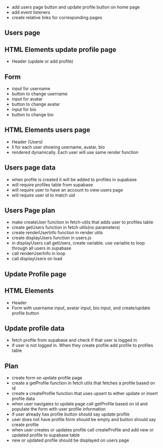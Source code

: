 - add users page button and update profile button on home page
- add event listeners
- create relative links for corresponding pages

## Users page

## HTML Elements update profile page
- Header (update or add profile)

## Form
- input for username
- button to change username
- input for avatar
- button to change avatar
- input for bio
- button to change bio

## HTML Elements users page
- Header (Users)
- li for each user showing username, avatar, bio
- rendered dynamically. Each user will use same render function

## Users page data
- when profile is created it will be added to profiles in supabase
- will require profiles table from supabase
- will require user to have an account to view users page
- will require user id to match uid

## Users Page plan
- make createUser function in fetch-utils that adds user to profiles table
- create getUsers function in fetch utils(no parameters)
- create renderUserInfo function in render utils
- create displayUsers function in users.js
- in displayUsers call getUsers, create variable. use variable to loop through all users in supabase
- call renderUserInfo in loop
- call displayUsers on load

## Update Profile page

## HTML Elements
- Header
- Form with username input, avatar input, bio input, and create/update profile button

## Update profile data
- fetch profile from supabase and check if that user is logged in
- if user is not logged in. When they create profile add profile to profiles table

## Plan
- create form on update profile page
- create a getProfile function in fetch utils that fetches a profile based on id
- create a createProfile function that uses upsert to either update or insert profile data
- when user navigates to update page call getProfile based on id and populate the form with user profile information
- if user already has profile button should say update profile
- user does not have profile form should be empty and button should say create profile
- when user creates or updates profile call createProfile and add new or updated profile to supabase table
- new or updated profile should be displayed on users page



